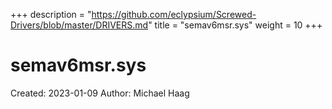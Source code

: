 +++
description = "https://github.com/eclypsium/Screwed-Drivers/blob/master/DRIVERS.md"
title = "semav6msr.sys"
weight = 10
+++

# semav6msr.sys

Created: 2023-01-09
Author: Michael Haag


